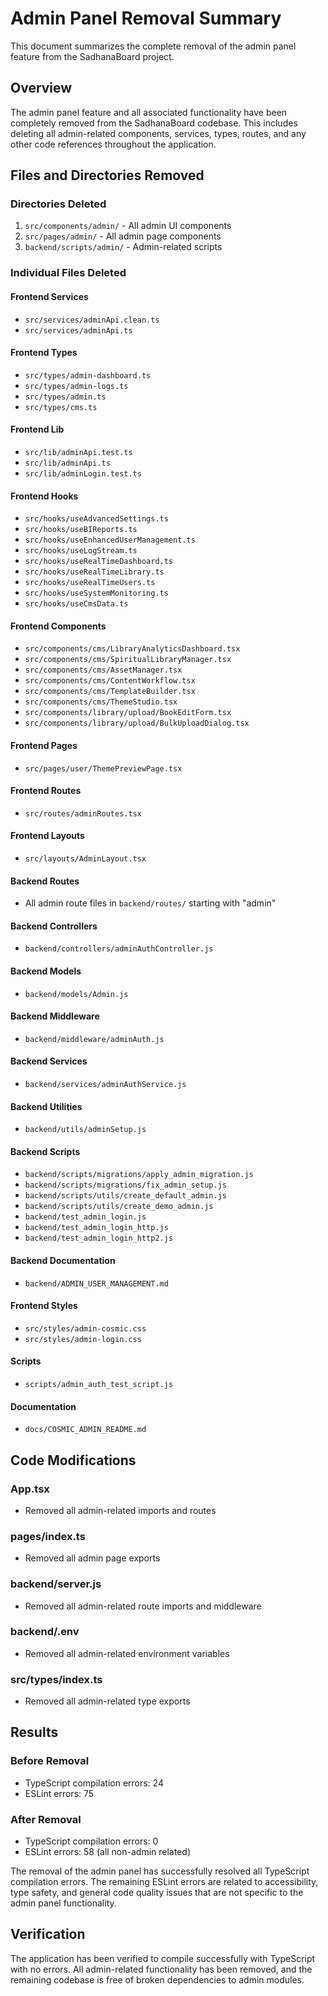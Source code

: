 # Admin Panel Removal Summary

This document summarizes the complete removal of the admin panel feature from the SadhanaBoard project.

## Overview

The admin panel feature and all associated functionality have been completely removed from the SadhanaBoard codebase. This includes deleting all admin-related components, services, types, routes, and any other code references throughout the application.

## Files and Directories Removed

### Directories Deleted
1. `src/components/admin/` - All admin UI components
2. `src/pages/admin/` - All admin page components
3. `backend/scripts/admin/` - Admin-related scripts

### Individual Files Deleted

#### Frontend Services
- `src/services/adminApi.clean.ts`
- `src/services/adminApi.ts`

#### Frontend Types
- `src/types/admin-dashboard.ts`
- `src/types/admin-logs.ts`
- `src/types/admin.ts`
- `src/types/cms.ts`

#### Frontend Lib
- `src/lib/adminApi.test.ts`
- `src/lib/adminApi.ts`
- `src/lib/adminLogin.test.ts`

#### Frontend Hooks
- `src/hooks/useAdvancedSettings.ts`
- `src/hooks/useBIReports.ts`
- `src/hooks/useEnhancedUserManagement.ts`
- `src/hooks/useLogStream.ts`
- `src/hooks/useRealTimeDashboard.ts`
- `src/hooks/useRealTimeLibrary.ts`
- `src/hooks/useRealTimeUsers.ts`
- `src/hooks/useSystemMonitoring.ts`
- `src/hooks/useCmsData.ts`

#### Frontend Components
- `src/components/cms/LibraryAnalyticsDashboard.tsx`
- `src/components/cms/SpiritualLibraryManager.tsx`
- `src/components/cms/AssetManager.tsx`
- `src/components/cms/ContentWorkflow.tsx`
- `src/components/cms/TemplateBuilder.tsx`
- `src/components/cms/ThemeStudio.tsx`
- `src/components/library/upload/BookEditForm.tsx`
- `src/components/library/upload/BulkUploadDialog.tsx`

#### Frontend Pages
- `src/pages/user/ThemePreviewPage.tsx`

#### Frontend Routes
- `src/routes/adminRoutes.tsx`

#### Frontend Layouts
- `src/layouts/AdminLayout.tsx`

#### Backend Routes
- All admin route files in `backend/routes/` starting with "admin"

#### Backend Controllers
- `backend/controllers/adminAuthController.js`

#### Backend Models
- `backend/models/Admin.js`

#### Backend Middleware
- `backend/middleware/adminAuth.js`

#### Backend Services
- `backend/services/adminAuthService.js`

#### Backend Utilities
- `backend/utils/adminSetup.js`

#### Backend Scripts
- `backend/scripts/migrations/apply_admin_migration.js`
- `backend/scripts/migrations/fix_admin_setup.js`
- `backend/scripts/utils/create_default_admin.js`
- `backend/scripts/utils/create_demo_admin.js`
- `backend/test_admin_login.js`
- `backend/test_admin_login_http.js`
- `backend/test_admin_login_http2.js`

#### Backend Documentation
- `backend/ADMIN_USER_MANAGEMENT.md`

#### Frontend Styles
- `src/styles/admin-cosmic.css`
- `src/styles/admin-login.css`

#### Scripts
- `scripts/admin_auth_test_script.js`

#### Documentation
- `docs/COSMIC_ADMIN_README.md`

## Code Modifications

### App.tsx
- Removed all admin-related imports and routes

### pages/index.ts
- Removed all admin page exports

### backend/server.js
- Removed all admin-related route imports and middleware

### backend/.env
- Removed all admin-related environment variables

### src/types/index.ts
- Removed all admin-related type exports

## Results

### Before Removal
- TypeScript compilation errors: 24
- ESLint errors: 75

### After Removal
- TypeScript compilation errors: 0
- ESLint errors: 58 (all non-admin related)

The removal of the admin panel has successfully resolved all TypeScript compilation errors. The remaining ESLint errors are related to accessibility, type safety, and general code quality issues that are not specific to the admin panel functionality.

## Verification

The application has been verified to compile successfully with TypeScript with no errors. All admin-related functionality has been removed, and the remaining codebase is free of broken dependencies to admin modules.